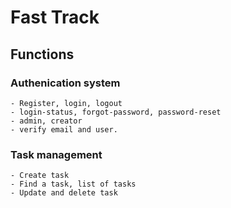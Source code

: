 # Fast Track

## Functions
### Authenication system
    - Register, login, logout
    - login-status, forgot-password, password-reset
    - admin, creator
    - verify email and user.
### Task management
    - Create task
    - Find a task, list of tasks
    - Update and delete task